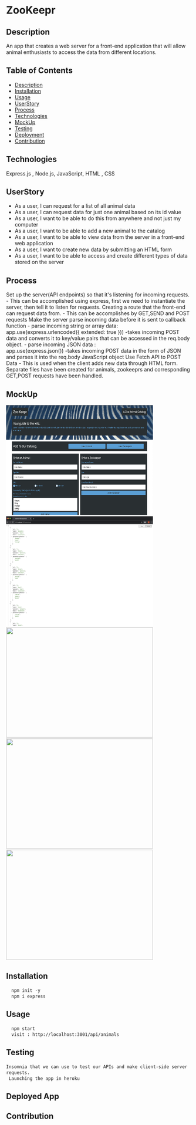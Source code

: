 # ZooKeepr
## Description 
An app that  creates  a web server for a front-end application that will allow animal enthusiasts to access the data from different locations.

## Table of Contents 
  * [Description](#description)
  * [Installation](#installation)
  * [Usage](#usage)
  * [UserStory](#userstory)
  * [Process](#process)
  * [Technologies](#technologies)
  * [MockUp](#mockup)
  * [Testing](#testing)
  * [Deployment](#deployment)
  * [Contribution](#contribution)
  
## Technologies 
  Express.js , Node.js, JavaScript, HTML , CSS 
## UserStory
- As a user, I can request for a list of all animal data
- As a user, I can request data for just one animal based on its id value
- As a user, I want to be able to do this from anywhere and not just my computer
- As a user, I want to be able to add a new animal to the catalog
- As a user, I want to be able to view data from the server in a front-end web application
- As a user, I want to create new data by submitting an HTML form
- As a user, I want to be able to access and create different types of data stored on the server

## Process 
  Set up the server(API endpoints) so that it's listening for incoming requests. 
    - This can be accomplished using express, first we need to instantiate the server, then tell it to listen for requests.
  Creating a route that the front-end can request data from.
    - This can be accomplishes by GET,SEND and POST requests 
   Make the server parse incoming data before it is sent to callback function
    - parse incoming string or array data:  
        app.use(express.urlencoded({ extended: true })) -takes incoming POST data and converts it to key/value pairs that can be accessed in the req.body object.
    - parse incoming JSON data :  
            app.use(express.json()) -takes incoming POST data in the form of JSON and parses it into the req.body JavaScript object
   Use Fetch API to POST Data
    -  This is used when the client adds new data through HTML form.
   Separate files have been created for animals, zookeeprs and corresponding GET,POST requests have been handled. 

## MockUp
   <div>
  <img src ="https://github.com/Deeparkrish/zookeepr/blob/main/zk1.png" width ="400px" height ="300px" />
  <img src ="https://github.com/Deeparkrish/zookeepr/blob/main/zk2.png"  width ="400px" height ="300px" />
  <img src = "https://github.com/Deeparkrish/zookeepr/blob/main/zk3.png" width ="400px" height ="300px" />
  <img src ="https://github.com/Deeparkrish/zookeepr/blob/main/zk5.png"  width ="400px" height ="300px" />
   <img src ="https://github.com/Deeparkrish/zookeepr/blob/main/zk7.png"  width ="400px" height ="300px" />
  </div>


## Installation 
      npm init -y
      npm i express
## Usage 
      npm start 
      visit : http://localhost:3001/api/animals
## Testing 
    Insomnia that we can use to test our APIs and make client-side server requests. 
     Launching the app in heroku 
## Deployed App 

## Contribution 


    
